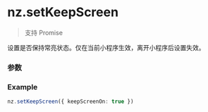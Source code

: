 # nz.setKeepScreen

> <Icon type="success" /> 支持 Promise

设置是否保持常亮状态。仅在当前小程序生效，离开小程序后设置失效。

### 参数

<Props :data="props" options />

### Example

```ts
nz.setKeepScreen({ keepScreenOn: true })
```

<script setup>
const props = [
    {
        name: "keepScreenOn", 
        type: "boolean",
        default: "",
        required: true, 
        desc: "是否保持屏幕常亮", 
        version: "0.1.0",
    },
]
</script>

